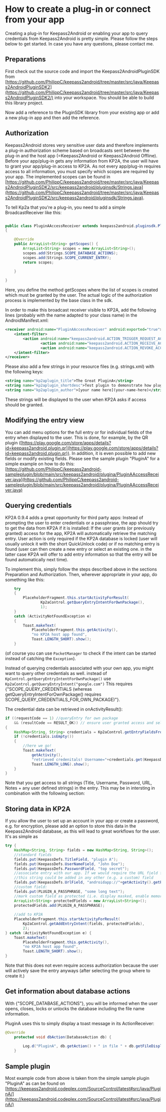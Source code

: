# How to create a plug-in or connect from your app

Creating a plug-in for Keepass2Android or enabling your app to query credentials from Keepass2Android is pretty simple. Please follow the steps below to get started. In case you have any questions, please contact me.

## Preparations 
First check out the source code and import the Keepass2AndroidPluginSDK from [https://github.com/PhilippC/keepass2android/tree/master/src/java/Keepass2AndroidPluginSDK2](https://github.com/PhilippC/keepass2android/tree/master/src/java/Keepass2AndroidPluginSDK2/) into your workspace. You should be able to build this library project.

Now add a reference to the PluginSDK library from your existing app or add a new plug-in app and then add the reference. 

## Authorization

Keepass2Android stores very sensitive user data and therefore implements a plug-in authorization scheme based on broadcasts sent between the plug-in and the host app (=Keepass2Android or Keepass2Android Offline). Before your app/plug-in gets any information from KP2A, the user will have to grant your app/plug-in access to KP2A. As not every app/plug-in requires access to all information, you must specify which scopes are required by your app. The implemented scopes can be found in [https://github.com/PhilippC/keepass2android/tree/master/src/java/Keepass2AndroidPluginSDK2/src/keepass2android/pluginsdk/Strings.java](https://github.com/PhilippC/keepass2android/tree/master/src/java/Keepass2AndroidPluginSDK2/src/keepass2android/pluginsdk/Strings.java).

To tell Kp2a that you're a plug-in, you need to add a simple BroadcastReceiver like this:

```java

public class PluginAAccessReceiver extends keepass2android.pluginsdk.PluginAccessBroadcastReceiver
{

	@Override
	public ArrayList<String> getScopes() {
		ArrayList<String> scopes = new ArrayList<String>();
		scopes.add(Strings.SCOPE_DATABASE_ACTIONS);
		scopes.add(Strings.SCOPE_CURRENT_ENTRY);
		return scopes;
		
	}

}
```

Here, you define the method getScopes where the list of scopes is created which must be granted by the user. The actual logic of the authorization process is implemented by the base class in the sdk.

In order to make this broadcast receiver visible to KP2A, add the following lines (probably with the name adapted to your class name) in the AndroidManifest.xml:

```xml
<receiver android:name="PluginAAccessReceiver" android:exported="true">
	<intent-filter>
		<action android:name="keepass2android.ACTION_TRIGGER_REQUEST_ACCESS" />
                <action android:name="keepass2android.ACTION_RECEIVE_ACCESS" />
                <action android:name="keepass2android.ACTION_REVOKE_ACCESS" />
	</intent-filter>
</receiver>
```

Please also add a few strings in your resource files (e.g. strings.xml) with the following keys:

```xml
<string name="kp2aplugin_title">The Great PluginA</string>
<string name="kp2aplugin_shortdesc">Test plugin to demonstrate how plugins work</string>
<string name="kp2aplugin_author">[your name here](your-name-here)</string>
```
These strings will be displayed to the user when KP2A asks if access should be granted.

## Modifying the entry view
You can add menu options for the full entry or for individual fields of the entry when displayed to the user. This is done, for example, by the QR plugin ([https://play.google.com/store/apps/details?id=keepass2android.plugin.qr](https://play.google.com/store/apps/details?id=keepass2android.plugin.qr)). 
In addition, it is even possible to add new fields or modify existing fields. Please see the sample plugin "PluginA" for a simple example on how to do this:
[https://github.com/PhilippC/keepass2android-sampleplugin/blob/main/src/keepass2android/plugina/PluginAAccessReceiver.java](https://github.com/PhilippC/keepass2android-sampleplugin/blob/main/src/keepass2android/plugina/PluginAAccessReceiver.java)

## Querying credentials
KP2A 0.9.4 adds a great opportunity for third party apps: Instead of prompting the user to enter credentials or a passphrase, the app should try to get the data from KP2A if it is installed: If the user grants (or previously granted) access for the app,  KP2A will automatically retrieve the matching entry. User action is only required if the KP2A database is locked (user will usually unlock it with the short QuickUnlock code) or if no matching entry is found (user can then create a new entry or select an existing one. in the latter case KP2A will offer to add entry information so that the entry will be found automatically next time).

To implement this, simply follow the steps descrIbed above in the sections Preparation and Authorization. Then, wherever appropriate in your app, do something like this: 

```java
	try
	{
		PlaceholderFragment.this.startActivityForResult(
				Kp2aControl.getQueryEntryIntentForOwnPackage(),
				1);
	}
	catch (ActivityNotFoundException e)
	{
		Toast.makeText(
			PlaceholderFragment.this.getActivity(), 
			"no KP2A host app found", 
			Toast.LENGTH_SHORT).show();
	} 

```

(of course you can use `PacketManager` to check if the intent can be started instead of catching the `Exception`).

Instead of querying credentials associated with your own app, you might want to query other credentials as well. instead of `KpControl.getQueryEntryIntentForOwnPackage()` use
`Kp2aControl.getQueryEntryIntent("google.com")`
This requires \{"SCOPE_QUERY_CREDENTIALS (whereas getQueryEntryIntentForOwnPackage() requires SCOPE_QUERY_CREDENTIALS_FOR_OWN_PACKAGE)"\}.

The credential data can be retrieved in onActivityResult():

```java
if ((requestCode == 1) //queryEntry for own package
	&& (resultCode == RESULT_OK)) // ensure user granted access and selected something
{
	HashMap<String, String> credentials = Kp2aControl.getEntryFieldsFromIntent(data);
	if (!credentials.isEmpty())
	{
		//here we go!
		Toast.makeText(
			getActivity(), 
			"retrieved credenitals! Username="+credentials.get(KeepassDefs.UserNameField),
			Toast.LENGTH_LONG).show();
	}
}
```

Note that you get access to all strings (Title, Username, Password, URL, Notes + any user defined strings) in the entry. This may be in intersting in combination with the following section:

## Storing data in KP2A 
If you allow the user to set up an account in your app or create a password, e.g. for encryption, please add an option to store this data in the Keepass2Android database, as this will lead to great workflows for the user. It's as simple as 

```java
try {
	HashMap<String, String> fields = new HashMap<String, String>();
	//standard fields
	fields.put(KeepassDefs.TitleField, "plugin A");
	fields.put(KeepassDefs.UserNameField, "John Doe");
	fields.put(KeepassDefs.PasswordField, "top secret");
	//associate entry with our app. If we would require the URL field for a web URL,
	//this string could be added in any other (e.g. a custom) field 
	fields.put(KeepassDefs.UrlField, "androidapp://"+getActivity().getPackageName()); 
	//custom field:
	fields.put(PLUGIN_A_PASSPHRASE, "some long text");
	//mark custom field as protected (i.e. display masked, enable memory protection in Keepass2)
	ArrayList<String> protectedFields = new ArrayList<String>();
	protectedFields.add(PLUGIN_A_PASSPHRASE);
	
	//add to KP2A
	PlaceholderFragment.this.startActivityForResult(
		Kp2aControl.getAddEntryIntent(fields, protectedFields),
		2);
} catch (ActivityNotFoundException e) {
	Toast.makeText(
		PlaceholderFragment.this.getActivity(),
		"no KP2A host app found",
		Toast.LENGTH_SHORT).show();
}
```

Note that this does not even require access authorization because the user will actively save the entry anyways (after selecting the group where to create it.)

## Get information about database actions
With {"SCOPE_DATABASE_ACTIONS"}, you will be informed when the user opens, closes, locks or unlocks the database including the file name information.

PluginA uses this to simply display a toast message in its ActionReceiver:

```java
@Override
	protected void dbAction(DatabaseAction db) {
		
		Log.d("PluginA", db.getAction() + " in file " + db.getFileDisplayName() + " ("+db.getFilePath()+")");
	}
```
 

## Sample plugin
Most example code from above is taken from the simple sample plugin "PluginA" as can be found on [https://keepass2android.codeplex.com/SourceControl/latest#src/java/PluginA/](https://keepass2android.codeplex.com/SourceControl/latest#src/java/PluginA/)
